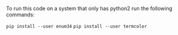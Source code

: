 To run this code on a system that only has python2 run the following commands:

`pip install --user enum34`
`pip install --user termcolor`
